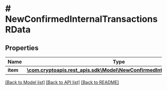 # # NewConfirmedInternalTransactionsRData

## Properties

Name | Type | Description | Notes
------------ | ------------- | ------------- | -------------
**item** | [**\com.cryptoapis.rest_apis.sdk\Model\NewConfirmedInternalTransactionsRI**](NewConfirmedInternalTransactionsRI.md) |  |

[[Back to Model list]](../../README.md#models) [[Back to API list]](../../README.md#endpoints) [[Back to README]](../../README.md)
